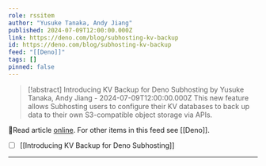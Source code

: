 ```yaml
---
role: rssitem
author: "Yusuke Tanaka, Andy Jiang"
published: 2024-07-09T12:00:00.000Z
link: https://deno.com/blog/subhosting-kv-backup
id: https://deno.com/blog/subhosting-kv-backup
feed: "[[Deno]]"
tags: []
pinned: false
---
```

> [!abstract] Introducing KV Backup for Deno Subhosting by Yusuke Tanaka, Andy Jiang - 2024-07-09T12:00:00.000Z
> This new feature allows Subhosting users to configure their KV databases to back up data to their own S3-compatible object storage via APIs.

🔗Read article [online](https://deno.com/blog/subhosting-kv-backup). For other items in this feed see [[Deno]].

- [ ] [[Introducing KV Backup for Deno Subhosting]]
- - -
